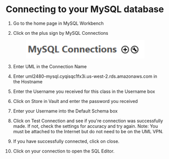 # Connecting to your MySQL database

1. Go to the home page in MySQL Workbench
2.  Click on the plus sign by MySQL Connections&#x20;

    <figure><img src="../../.gitbook/assets/image (1) (1) (1) (1) (1) (1) (1).png" alt=""><figcaption></figcaption></figure>
3. Enter UML in the Connection Name
4. Enter uml2480-mysql.cyqisqc1fx3i.us-west-2.rds.amazonaws.com in the Hostname
5. Enter the Username you received for this class in the Username box
6. Click on Store in Vault and enter the password you received
7. Enter your Username into the Default Schema box
8. Click on Test Connection and see if you're connection was successfully made. If not, check the settings for accuracy and try again. Note: You must be attached to the Internet but do not need to be on the UML VPN.
9. If you have successfully connected, click on close.&#x20;
10. Click on your connection to open the SQL Editor.
